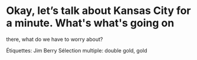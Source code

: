 # Okay, let’s talk about Kansas City for a minute. What's what's going on
there, what do we have to worry about?

Étiquettes: Jim Berry
Sélection multiple: double gold, gold